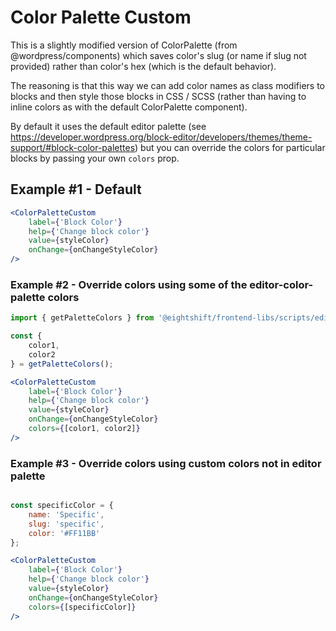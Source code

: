 # Color Palette Custom

This is a slightly modified version of ColorPalette (from @wordpress/components) which saves color's slug (or name if slug not provided) rather than color's hex (which is the default behavior).

The reasoning is that this way we can add color names as class modifiers to blocks and then style those blocks in CSS / SCSS (rather than having to inline colors as with the default ColorPalette component).

By default it uses the default editor palette (see https://developer.wordpress.org/block-editor/developers/themes/theme-support/#block-color-palettes) but you can override the colors for particular blocks by passing your own `colors` prop.

## Example #1 - Default

```jsx
<ColorPaletteCustom
	label={'Block Color'}
	help={'Change block color'}
	value={styleColor}
	onChange={onChangeStyleColor}
/>
```

### Example #2 - Override colors using some of the editor-color-palette colors
```jsx
import { getPaletteColors } from '@eightshift/frontend-libs/scripts/editor';

const {
	color1,
	color2
} = getPaletteColors();

<ColorPaletteCustom
	label={'Block Color'}
	help={'Change block color'}
	value={styleColor}
	onChange={onChangeStyleColor}
	colors={[color1, color2]}
/>
```

### Example #3 - Override colors using custom colors not in editor palette
```jsx

const specificColor = {
	name: 'Specific',
	slug: 'specific',
	color: '#FF11BB'
};

<ColorPaletteCustom
	label={'Block Color'}
	help={'Change block color'}
	value={styleColor}
	onChange={onChangeStyleColor}
	colors={[specificColor]}
/>
```
